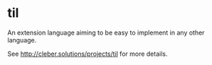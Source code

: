 # til

An extension language aiming to be easy to implement in any other
language.

See http://cleber.solutions/projects/til for more details.
